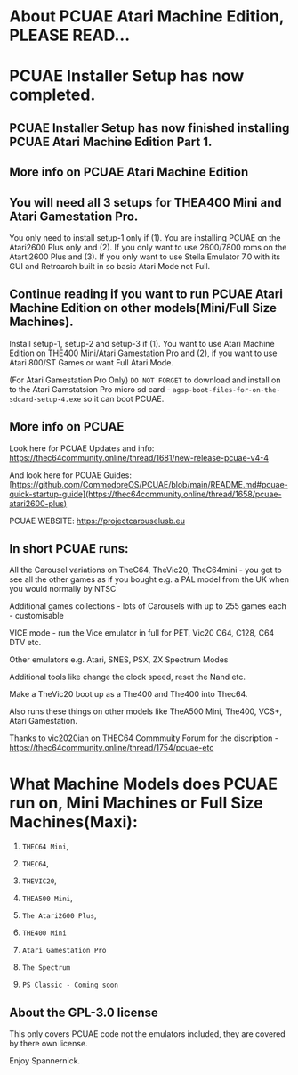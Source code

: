 # About PCUAE Atari Machine Edition, PLEASE READ...

# PCUAE Installer Setup has now completed.
## PCUAE Installer Setup has now finished installing PCUAE Atari Machine Edition Part 1.

## More info on PCUAE Atari Machine Edition


## You will need all 3 setups for THEA400 Mini and Atari Gamestation Pro.


You only need to install setup-1 only if (1). You are installing PCUAE on the Atari2600 Plus only and (2). If you only want to use 2600/7800 roms on the Atarti2600 Plus and (3). If you only want to use Stella Emulator 7.0 with its GUI and Retroarch built in so basic Atari Mode not Full.

## Continue reading if you want to run PCUAE Atari Machine Edition on other models(Mini/Full Size Machines).

Install setup-1, setup-2 and setup-3 if (1). You want to use Atari Machine Edition on THE400 Mini/Atari Gamestation Pro and (2), if you want to use Atari 800/ST Games or want Full Atari Mode.


(For Atari Gamestation Pro Only) `DO NOT FORGET` to download and install on to the Atari Gamstatsion Pro micro sd card - `agsp-boot-files-for-on-the-sdcard-setup-4.exe` so it can boot PCUAE.


## More info on PCUAE

Look here for PCUAE Updates and info: https://thec64community.online/thread/1681/new-release-pcuae-v4-4

And look here for PCUAE Guides: [https://github.com/CommodoreOS/PCUAE/blob/main/README.md#pcuae-quick-startup-guide](https://thec64community.online/thread/1658/pcuae-atari2600-plus)

PCUAE WEBSITE: https://projectcarouselusb.eu

## In short PCUAE runs:

All the Carousel variations on TheC64, TheVic20, TheC64mini - you get to see all the other games as if you bought e.g. a PAL model from the UK when you would normally by NTSC

Additional games collections - lots of Carousels with up to 255 games each - customisable

VICE mode - run the Vice emulator in full for PET, Vic20 C64, C128, C64 DTV etc.

Other emulators e.g. Atari, SNES, PSX, ZX Spectrum Modes

Additional tools like change the clock speed, reset the Nand etc.

Make a TheVic20 boot up as a The400 and The400 into Thec64.

Also runs these things on other models like TheA500 Mini, The400, VCS+, Atari Gamestation.

Thanks to vic2020ian on THEC64 Commmuity Forum for the discription - https://thec64community.online/thread/1754/pcuae-etc

## 

What Machine Models does PCUAE run on, Mini Machines or Full Size Machines(Maxi):
================================

1. `THEC64 Mini`,

2. `THEC64`,

3. `THEVIC20`,

4. `THEA500 Mini`,

5. `The Atari2600 Plus`,

6. `THE400 Mini`

7. `Atari Gamestation Pro`

8. `The Spectrum`

9. `PS Classic - Coming soon`

## About the GPL-3.0 license

This only covers PCUAE code not the emulators included, they are covered by there own license.

 Enjoy Spannernick.
